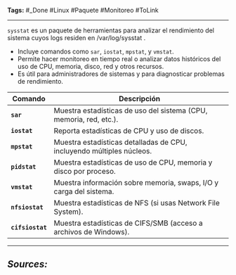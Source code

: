 **Tags:** #_Done 
#Linux  #Paquete #Monitoreo #ToLink 
- - -
 `sysstat` es un paquete de herramientas para analizar el rendimiento del sistema cuyos logs residen en /var/log/sysstat .
 
- Incluye comandos como `sar`, `iostat`, `mpstat`, y `vmstat`.  
- Permite hacer monitoreo en tiempo real o analizar datos históricos del uso de CPU, memoria, disco, red y otros recursos.
- Es útil para administradores de sistemas y para diagnosticar problemas de rendimiento.  

| Comando          | Descripción                                                           |
| ---------------- | --------------------------------------------------------------------- |
| **`sar`**        | Muestra estadísticas de uso del sistema (CPU, memoria, red, etc.).    |
| **`iostat`**     | Reporta estadísticas de CPU y uso de discos.                          |
| **`mpstat`**     | Muestra estadísticas detalladas de CPU, incluyendo múltiples núcleos. |
| **`pidstat`**    | Muestra estadísticas de uso de CPU, memoria y disco por proceso.      |
| **`vmstat`**     | Muestra información sobre memoria, swaps, I/O y carga del sistema.    |
| **`nfsiostat`**  | Muestra estadísticas de NFS (si usas Network File System).            |
| **`cifsiostat`** | Muestra estadísticas de CIFS/SMB (acceso a archivos de Windows).      |
- - - 
## ***Sources:***